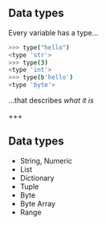 ## Data types
Every variable has a type...
```sh
>>> type("hello")
<type 'str'>
>>> type(3)
<type 'int'>
>>> type(b'hello')
<type 'byte'>
```
...that describes *what it is*

+++

## Data types
  * String, Numeric
  * List
  * Dictionary
  * Tuple
  * Byte 
  * Byte Array 
  * Range